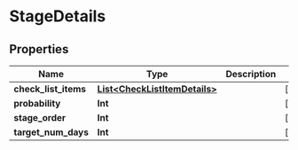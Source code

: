 
# StageDetails

## Properties
Name | Type | Description | Notes
------------ | ------------- | ------------- | -------------
**check_list_items** | [**List&lt;CheckListItemDetails&gt;**](CheckListItemDetails.md) |  |  [optional]
**probability** | **Int** |  |  [optional]
**stage_order** | **Int** |  |  [optional]
**target_num_days** | **Int** |  |  [optional]



